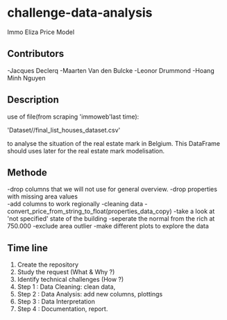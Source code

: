 # challenge-data-analysis
Immo Eliza Price Model 

## Contributors
-Jacques Declerq
-Maarten Van den Bulcke
-Leonor Drummond
-Hoang Minh Nguyen

## Description
use of file(from scraping 'immoweb'last time):

'Dataset//final_list_houses_dataset.csv' 

to analyse the situation of the real estate mark in Belgium. This DataFrame should uses later for the real estate mark modelisation.

## Methode
-drop columns that we will not use for general overview.
-drop properties with missing area values    
-add columns to work regionally
-cleaning data
-convert_price_from_string_to_float(properties_data_copy)
-take a look at 'not specified' state of the building
-seperate the normal from the rich at 750.000
-exclude area outlier
-make different plots to explore the data

## Time line
1. Create the repository
2. Study the request (What & Why ?)
3. Identify technical challenges (How ?)
4. Step 1 : Data Cleaning: clean data, 
5. Step 2 : Data Analysis: add new columns, plottings
6. Step 3 : Data Interpretation
7. Step 4 : Documentation, report.
    
